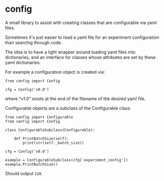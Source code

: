 # config
A small library to assist with creating classes that are configurable via yaml files.

Sometimes it's just easier to read a yaml file for an experiment configuration than searchig through code.

The idea is to have a light wrapper around loading yaml files into dictionaries, and an interface for classes whose attributes are set by these yaml dictionaries.

For example a configuration object is created via:

```
from config import Config

cfg = Config('v0.0')
```

where "v1.0" exists at the end of the filename of the desired yaml file.

Configurable objects are a subclass of the Configurable class:

```
from config import Configurable
from config import Config

class ConfigurableSubclass(Configurable):

	def PrintBatchSize(self):
		print(str(self._batch_size))

cfg = Config('v0.0')

example = ConfigurableSubclass(cfg['experiment_config'])
example.PrintBatchSize()
```

Should output `128`.

